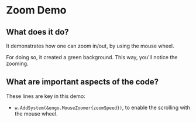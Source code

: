 # Zoom Demo

## What does it do?
It demonstrates how one can zoom in/out, by using the mouse wheel. 

For doing so, it created a green background. This way, you'll notice the zooming. 

## What are important aspects of the code?
These lines are key in this demo:

* `w.AddSystem(&engo.MouseZoomer{zoomSpeed})`, to enable the scrolling with the mouse wheel. 
